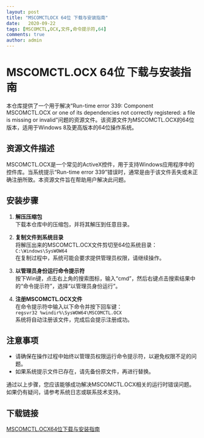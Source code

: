 ```yaml
---
layout: post
title: "MSCOMCTLOCX 64位 下载与安装指南"
date:   2020-09-22
tags: [MSCOMCTL,OCX,文件,命令提示符,64]
comments: true
author: admin
---
```

# MSCOMCTL.OCX 64位 下载与安装指南

本仓库提供了一个用于解决“Run-time error 339: Component MSCOMCTL.OCX or one of its dependencies not correctly registered: a file is missing or invalid”问题的资源文件。该资源文件为MSCOMCTL.OCX的64位版本，适用于Windows 8及更高版本的64位操作系统。

## 资源文件描述

MSCOMCTL.OCX是一个常见的ActiveX控件，用于支持Windows应用程序中的控件库。当系统提示“Run-time error 339”错误时，通常是由于该文件丢失或未正确注册所致。本资源文件旨在帮助用户解决此问题。

## 安装步骤

1. **解压压缩包**  
   下载本仓库中的压缩包，并将其解压到任意目录。

2. **复制文件到系统目录**  
   将解压出来的MSCOMCTL.OCX文件剪切至64位系统目录：  
   `C:\Windows\SysWOW64`  
   在复制过程中，系统可能会要求提供管理员权限，请继续操作。

3. **以管理员身份运行命令提示符**  
   按下Win键，点击右上角的搜索图标，输入“cmd”，然后右键点击搜索结果中的“命令提示符”，选择“以管理员身份运行”。

4. **注册MSCOMCTL.OCX文件**  
   在命令提示符中输入以下命令并按下回车键：  
   `regsvr32 %windir%\SysWOW64\MSCOMCTL.OCX`  
   系统将自动注册该文件，完成后会提示注册成功。

## 注意事项

- 请确保在操作过程中始终以管理员权限运行命令提示符，以避免权限不足的问题。
- 如果系统提示文件已存在，请先备份原文件，再进行替换。

通过以上步骤，您应该能够成功解决MSCOMCTL.OCX相关的运行时错误问题。如果仍有疑问，请参考系统日志或联系技术支持。

## 下载链接

[MSCOMCTL.OCX64位下载与安装指南](https://pan.quark.cn/s/813ab80b9e68)